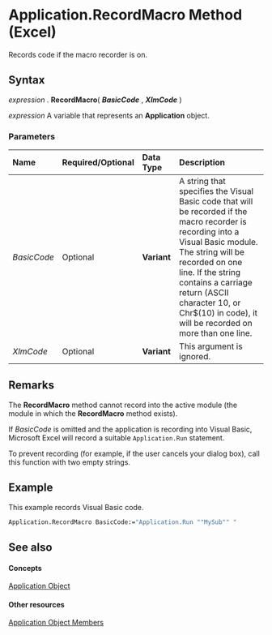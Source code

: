 
# Application.RecordMacro Method (Excel)

Records code if the macro recorder is on.


## Syntax

 _expression_ . **RecordMacro**( **_BasicCode_** , **_XlmCode_** )

 _expression_ A variable that represents an **Application** object.


### Parameters



|**Name**|**Required/Optional**|**Data Type**|**Description**|
|:-----|:-----|:-----|:-----|
| _BasicCode_|Optional| **Variant**|A string that specifies the Visual Basic code that will be recorded if the macro recorder is recording into a Visual Basic module. The string will be recorded on one line. If the string contains a carriage return (ASCII character 10, or Chr$(10) in code), it will be recorded on more than one line.|
| _XlmCode_|Optional| **Variant**|This argument is ignored.|

## Remarks

The  **RecordMacro** method cannot record into the active module (the module in which the **RecordMacro** method exists).

If  _BasicCode_ is omitted and the application is recording into Visual Basic, Microsoft Excel will record a suitable `Application.Run` statement.

To prevent recording (for example, if the user cancels your dialog box), call this function with two empty strings.


## Example

This example records Visual Basic code.


```vb
Application.RecordMacro BasicCode:="Application.Run ""MySub"" "
```


## See also


#### Concepts


[Application Object](19b73597-5cf9-4f56-8227-b5211f657f6f.md)
#### Other resources


[Application Object Members](4cb9ca42-8d07-cc9c-2d80-4eb9a5921e1e.md)
